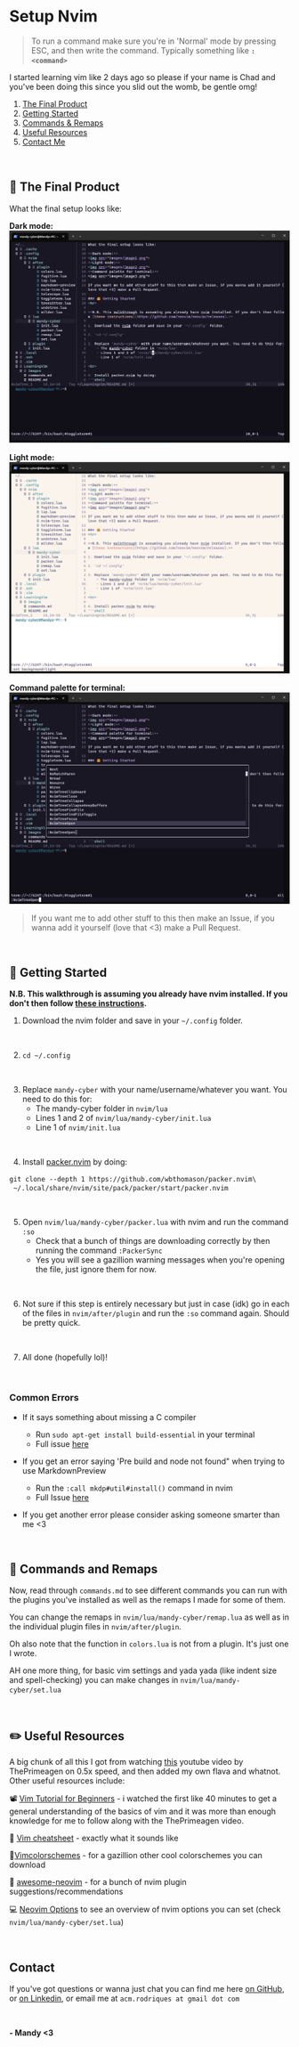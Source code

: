 # Setup Nvim
> To run a command make sure you're in 'Normal' mode by pressing ESC, and then write the command. Typically something like **`:<command>`**


I started learning vim like 2 days ago so please if your name is Chad and you've been doing this since you slid out the womb, be gentle omg!


1. [The Final Product](#-the-final-product)
2. [Getting Started](#-getting-started)
3. [Commands & Remaps](#-commands-and-remaps)
4. [Useful Resources](#-useful-resources)
5. [Contact Me](#-contact)

<br>

## 🧠 The Final Product
What the final setup looks like:

**Dark mode:**
<img src="images/image1.png">
<br>

**Light mode:**
<img src="images/image2.png">
<br>

**Command palette for terminal:**
<img src="images/image3.png">
<br>

> If you want me to add other stuff to this then make an Issue, if you wanna add it yourself (love that <3) make a Pull Request.

<br>

## 🤗 Getting Started
**N.B. This walkthrough is assuming you already have nvim installed. If you don't then follow [these instructions](https://github.com/neovim/neovim/releases).**

1. Download the nvim folder and save in your `~/.config` folder.

<br>

2. `cd ~/.config`

<br>

3. Replace `mandy-cyber` with your name/username/whatever you want. You need to do this for:
    - The mandy-cyber folder in `nvim/lua`
    - Lines 1 and 2 of `nvim/lua/mandy-cyber/init.lua`
    - Line 1 of `nvim/init.lua`

<br>

4. Install [packer.nvim](https://github.com/wbthomason/packer.nvim) by doing:
```shell
git clone --depth 1 https://github.com/wbthomason/packer.nvim\
 ~/.local/share/nvim/site/pack/packer/start/packer.nvim
```

<br>

5. Open `nvim/lua/mandy-cyber/packer.lua` with nvim and run the command `:so`
    - Check that a bunch of things are downloading correctly by then running the command `:PackerSync`
    - Yes you will see a gazillion warning messages when you're opening the file, just ignore them for now.

<br>

6. Not sure if this step is entirely necessary but just in case (idk) go in each of the files in `nvim/after/plugin` and run the `:so` command again. Should be pretty quick.

<br>

7. All done (hopefully lol)!

<br>

### Common Errors
- If it says something about missing a C compiler
    - Run `sudo apt-get install build-essential` in your terminal
    - Full issue [here](https://github.com/LunarVim/Neovim-from-scratch/issues/274)

- If you get an error saying 'Pre build and node not found" when trying to use MarkdownPreview
    - Run the `:call mkdp#util#install()` command in nvim
    - Full Issue [here](https://github.com/iamcco/markdown-preview.nvim/issues/7)

- If you get another error please consider asking someone smarter than me <3

<br>

## 🤖 Commands and Remaps
Now, read through `commands.md` to see different commands you can run with the plugins you've installed as well as the remaps I made for some of them.

You can change the remaps in `nvim/lua/mandy-cyber/remap.lua` as well as in the individual plugin files in `nvim/after/plugin`.

Oh also note that the function in `colors.lua` is not from a plugin. It's just one I wrote.

AH one more thing, for basic vim settings and yada yada (like indent size and spell-checking) you can make changes in `nvim/lua/mandy-cyber/set.lua`

<br>

## ✏️ Useful Resources
A big chunk of all this I got from watching [this](https://www.youtube.com/watch?v=w7i4amO_zaE) youtube video by ThePrimeagen on 0.5x speed, and then added my own flava and whatnot. Other useful resources include:

📽️ [Vim Tutorial for Beginners](https://www.youtube.com/watch?v=RZ4p-saaQkc&t=2724s&pp=ygURdmltIGZvciBiZWdpbm5lcnM%3D) - i watched the first like 40 minutes to get a general understanding of the basics of vim and it was more than enough knowledge for me to follow along with the ThePrimeagen video.

💖 [Vim cheatsheet](https://devhints.io/vim) - exactly what it sounds like

🎨[Vimcolorschemes](https://vimcolorschemes.com/) - for a gazillion other cool colorschemes you can download

🥳 [awesome-neovim](https://github.com/rockerBOO/awesome-neovim) - for a bunch of nvim plugin suggestions/recommendations

💻 [Neovim Options](https://neovim.io/doc/user/options.html) to see an overview of nvim options you can set (check `nvim/lua/mandy-cyber/set.lua`)

<br>

## Contact
If you've got questions or wanna just chat you can find me here [on GitHub](https://www.github.com/Mandy-cyber), or [on Linkedin](), or email me at `acm.rodriques at gmail dot com` 

<br>

**- Mandy <3**
